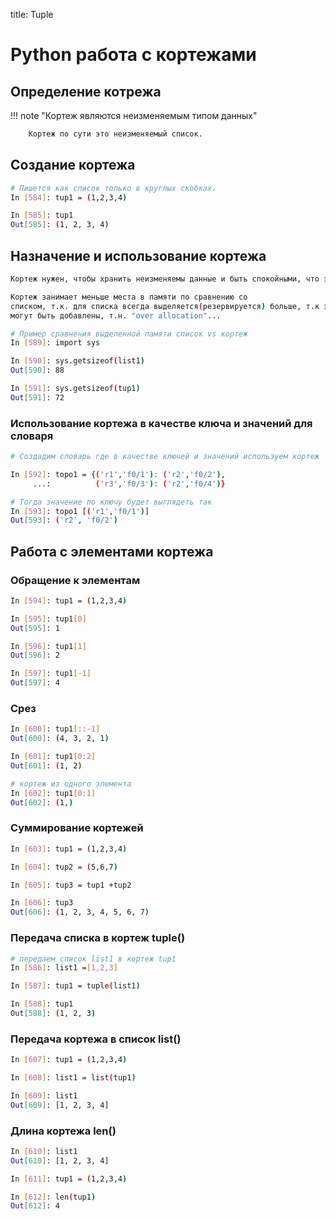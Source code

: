 title: Tuple


# Python работа с кортежами


## Определение котрежа
!!! note "Кортеж являются неизменяемым типом данных"

```bash
	Кортеж по сути это неизменяемый список. 
```

## Создание кортежа
```bash
# Пишется как список только в круглых скобках.
In [584]: tup1 = (1,2,3,4)

In [585]: tup1
Out[585]: (1, 2, 3, 4)

```


## Назначение и использование кортежа


```bash
Кортеж нужен, чтобы хранить неизменяемы данные и быть спокойными, что эти данные точно не поменяются в ходе выполнения алгоритма программы...
```

```bash
Кортеж занимает меньше места в памяти по сравнению со
списком, т.к. для списка всегда выделяется(резервируется) больше, т.к элементы списка
могут быть добавлены, т.н. "over allocation"...

# Пример сравнения выделенной памяти список vs кортеж
In [589]: import sys

In [590]: sys.getsizeof(list1)
Out[590]: 88

In [591]: sys.getsizeof(tup1)
Out[591]: 72
```

### Использование кортежа в качестве ключа и значений для словаря

```bash
# Создадим словарь где в качестве ключей и значений используем кортеж

In [592]: topo1 = {('r1','f0/1'): ('r2','f0/2'),
     ...:          ('r3','f0/3'): ('r2','f0/4')}

# Тогда значение по ключу будет выглядеть так
In [593]: topo1 [('r1','f0/1')]
Out[593]: ('r2', 'f0/2')
```

## Работа с элементами кортежа

### Обращение к элементам

```bash
In [594]: tup1 = (1,2,3,4)

In [595]: tup1[0]
Out[595]: 1

In [596]: tup1[1]
Out[596]: 2

In [597]: tup1[-1]
Out[597]: 4

```
### Срез

```bash
In [600]: tup1[::-1]
Out[600]: (4, 3, 2, 1)

In [601]: tup1[0:2]
Out[601]: (1, 2)

# кортеж из одного элемента
In [602]: tup1[0:1]
Out[602]: (1,)

```

### Суммирование кортежей

```bash
In [603]: tup1 = (1,2,3,4)

In [604]: tup2 = (5,6,7)

In [605]: tup3 = tup1 +tup2

In [606]: tup3
Out[606]: (1, 2, 3, 4, 5, 6, 7)
```

### Передача списка в кортеж tuple()

```bash
# передаем список list1 в кортеж tup1
In [586]: list1 =[1,2,3]

In [587]: tup1 = tuple(list1)

In [588]: tup1
Out[588]: (1, 2, 3)
```
### Передача кортежа в список list()

```bash
In [607]: tup1 = (1,2,3,4)

In [608]: list1 = list(tup1)

In [609]: list1
Out[609]: [1, 2, 3, 4]
```

### Длина кортежа len()

```bash
In [610]: list1
Out[610]: [1, 2, 3, 4]

In [611]: tup1 = (1,2,3,4)

In [612]: len(tup1)
Out[612]: 4
```


